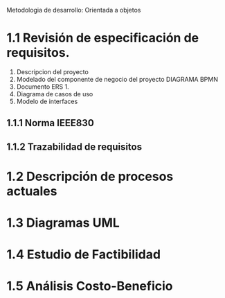 Metodologia de desarrollo: Orientada a objetos
# 1.1 Revisión de especificación de requisitos.
1. Descripcion del proyecto
2. Modelado del componente de negocio del proyecto DIAGRAMA BPMN
3. Documento ERS
	1. 
4. Diagrama de casos de uso
5. Modelo de interfaces


## 1.1.1 Norma IEEE830  
## 1.1.2 Trazabilidad de requisitos  
# 1.2 Descripción de procesos actuales  
# 1.3 Diagramas UML  
# 1.4 Estudio de Factibilidad  
# 1.5 Análisis Costo-Beneficio